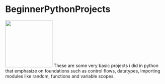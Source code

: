 # BeginnerPythonProjects
<img height=auto width=150px src="https://i.imgur.com/jpVy8bN.jpeg"/>
These are some very basic projects i did in python that emphasize on foundations such as control flows, datatypes, importing modules like random, functions and variable scopes.

